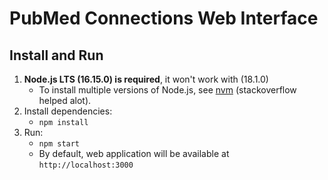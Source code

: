 # PubMed Connections Web Interface

## Install and Run

1. **Node.js LTS (16.15.0) is required**, it won't work with (18.1.0)
   - To install multiple versions of Node.js, see [nvm](https://github.com/nvm-sh/nvm) (stackoverflow helped alot).
2. Install dependencies:
   - `npm install`
3. Run:
   - `npm start`
   - By default, web application will be available at `http://localhost:3000`
